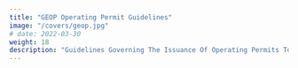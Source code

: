 ```yaml
---
title: "GEOP Operating Permit Guidelines"
image: "/covers/geop.jpg"
# date: 2022-03-30
weight: 18
description: "Guidelines Governing The Issuance Of Operating Permits To Renewable Energy Suppliers Under The Green Energy Option Program"
---
```

